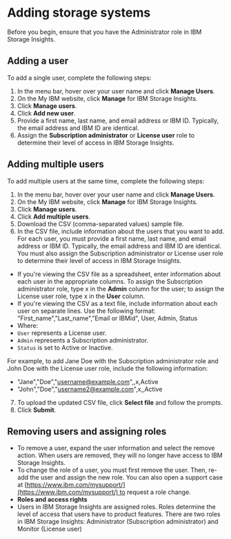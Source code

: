 # Adding storage systems

Before you begin, ensure that you have the Administrator role in IBM Storage Insights. 

## Adding a user

To add a single user, complete the following steps:

1.  In the menu bar, hover over your user name and click **Manage Users**.
2.  On the My IBM website, click **Manage** for IBM Storage Insights.
3.  Click **Manage users**.
4.  Click **Add new user**.
5.  Provide a first name, last name, and email address or IBM ID. Typically, the email address and IBM ID are identical.
6.  Assign the **Subscription administrator** or **License user** role to determine their level of access in IBM Storage Insights.

##   

## Adding multiple users

To add multiple users at the same time, complete the following steps:

1.  In the menu bar, hover over your user name and click **Manage Users**.
2.  On the My IBM website, click **Manage** for IBM Storage Insights.
3.  Click **Manage users**.
4.  Click **Add multiple users**.
5.  Download the CSV (comma-separated values) sample file.
6.  In the CSV file, include information about the users that you want to add. For each user, you must provide a first name, last name, and email address or IBM ID. Typically, the email address and IBM ID are identical. You must also assign the Subscription administrator or License user role to determine their level of access in IBM Storage Insights.

*   If you're viewing the CSV file as a spreadsheet, enter information about each user in the appropriate columns. To assign the Subscription administrator role, type x in the **Admin** column for the user; to assign the License user role, type x in the **User** column.
*   If you're viewing the CSV as a text file, include information about each user on separate lines. Use the following format: "First\_name","Last\_name","Email or IBMid", User, Admin, Status
*   Where:
*   `User` represents a License user.
*   `Admin` represents a Subscription administrator.
*   `Status` is set to Active or Inactive.

For example, to add Jane Doe with the Subscription administrator role and John Doe with the License user role, include the following information:

*   "Jane","Doe","username@example.com",,x,Active
*   "John","Doe","username2@example.com",x,,Active

7.  To upload the updated CSV file, click **Select file** and follow the prompts.
8.  Click **Submit**.

## Removing users and assigning roles

*   To remove a user, expand the user information and select the remove action. When users are removed, they will no longer have access to IBM Storage Insights.
*   To change the role of a user, you must first remove the user. Then, re-add the user and assign the new role. You can also open a support case at [https://www.ibm.com/mysupport/](https://www.ibm.com/mysupport/) to request a role change.
*   **Roles and access rights**
*   Users in IBM Storage Insights are assigned roles. Roles determine the level of access that users have to product features. There are two roles in IBM Storage Insights: Administrator (Subscription administrator) and Monitor (License user)

